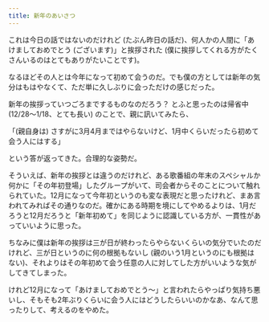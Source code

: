 ```yaml
---
title: 新年のあいさつ
---
```


これは今日の話ではないのだけれど (たぶん昨日の話だ)、何人かの人間に「あけましておめでとう (ございます)」と挨拶された (僕に挨拶してくれる方がたくさんいるのはとてもありがたいことです)。

なるほどその人とは今年になって初めて会うのだ。でも僕の方としては新年の気分はもはやなくて、ただ単に久しぶりに会っただけの感じだった。

新年の挨拶っていつごろまでするものなのだろう？ とふと思ったのは帰省中 (12/28〜1/18、とても長い) のことで、親に訊いてみたら、

「(親自身は) さすがに3月4月まではやらないけど、1月中くらいだったら初めて会う人にはする」

という答が返ってきた。合理的な姿勢だ。

そういえば、新年の挨拶とは違うのだけれど、ある歌番組の年末のスペシャルか何かに「その年初登場」したグループがいて、司会者からそのことについて触れられていた。12月になって今年初というのも変な表現だと思ったけれど、まあ言われてみればその通りなのだ。確かにある時期を境にしてやめるよりは、1月だろうと12月だろうと「新年初めて」を同じように認識している方が、一貫性があっていいように思った。

ちなみに僕は新年の挨拶は三が日が終わったらやらないくらいの気分でいたのだけれど、三が日というのに何の根拠もないし (親のいう1月というのにも根拠はない)、それよりはその年初めて会う任意の人に対してした方がいいような気がしてきてしまった。

けれど12月になって「あけましておめでとう〜」と言われたらやっぱり気持ち悪いし、そもそも2年ぶりくらいに会う人にはどうしたらいいのかなあ、なんて思ったりして、考えるのをやめた。 
